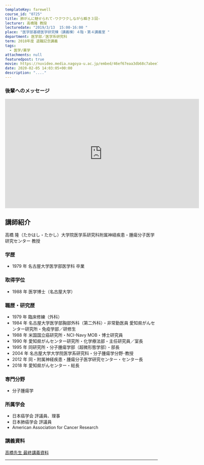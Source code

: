 ```yaml
---
templateKey: farewell
course_id: "0725"
title: 肺がんに魅せられて-ワクワクしながら瞬き３回-
lecturer: 高橋隆 教授
lecturedate: "2019/3/13  15:00-16:00 "
place: "医学部基礎医学研究棟（講義棟）４階・第４講義室 "
department: 医学部／医学系研究科
term: 2018年度 退職記念講義
tags:
  - 医学/薬学
attachments: null
featuredpost: true
movie: https://nuvideo.media.nagoya-u.ac.jp/embed/46ef67eaa3db68c7abee7d6deb9bd298b5385c88
date: 2020-02-05 14:03:05+00:00
description: "...."
---
```


### 後輩へのメッセージ

<iframe src="https://nuvideo.media.nagoya-u.ac.jp/embed/f8da057471001a891d2ff8ff1b708a55843b0093" width="640" height="360" frameborder="0" allowfullscreen></iframe>

## 講師紹介

高橋 隆（たかはし・たかし）大学院医学系研究科附属神経疾患・腫瘍分子医学研究センター 教授

### 学歴

- 1979 年 名古屋大学医学部医学科 卒業

### 取得学位

- 1988 年 医学博士（名古屋大学）

### 職歴・研究歴

- 1979 年 臨床修練（外科）
- 1984 年 名古屋大学医学部胸部外科（第二外科）・非常勤医員 愛知県がんセンター研究所・免疫学部／研修生
- 1988 年 米国国立癌研究所・NCI-Navy MOB・博士研究員
- 1990 年 愛知県がんセンター研究所・化学療法部・主任研究員／室長
- 1995 年 同研究所・分子腫瘍学部（超微形態学部）・部長
- 2004 年 名古屋大学大学院医学系研究科・分子腫瘍学分野･教授
- 2012 年 同・附属神経疾患・腫瘍分子医学研究センター・センター長
- 2018 年 愛知県がんセンター・総長

### 専門分野

- 分子腫瘍学

### 所属学会

- 日本癌学会 評議員、理事
- 日本肺癌学会 評議員
- American Association for Cancer Research

### 講義資料

[高橋先生 最終講義資料](https://ocw.nagoya-u.jp/files/725/material.pdf)

---
